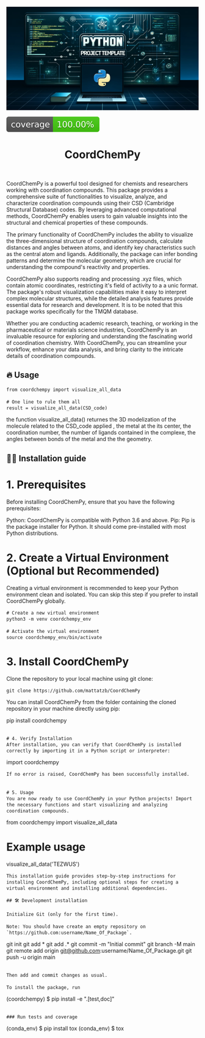 ![Project Logo](assets/banner.png)

![Coverage Status](assets/coverage-badge.svg)

<h1 align="center">
CoordChemPy
</h1>

<br>


CoordChemPy is a powerful tool designed for chemists and researchers working with coordination compounds. This package provides a comprehensive suite of functionalities to visualize, analyze, and characterize coordination compounds using their CSD (Cambridge Structural Database) codes. By leveraging advanced computational methods, CoordChemPy enables users to gain valuable insights into the structural and chemical properties of these compounds.

The primary functionality of CoordChemPy includes the ability to visualize the three-dimensional structure of coordination compounds, calculate distances and angles between atoms, and identify key characteristics such as the central atom and ligands. Additionally, the package can infer bonding patterns and determine the molecular geometry, which are crucial for understanding the compound's reactivity and properties.

CoordChemPy also supports reading and processing .xyz files, which contain atomic coordinates, restricting it's field of activity to a a unic format. The package's robust visualization capabilities make it easy to interpret complex molecular structures, while the detailed analysis features provide essential data for research and development.
It is to be noted that this package works specifically for the TMQM database.  

Whether you are conducting academic research, teaching, or working in the pharmaceutical or materials science industries, CoordChemPy is an invaluable resource for exploring and understanding the fascinating world of coordination chemistry. With CoordChemPy, you can streamline your workflow, enhance your data analysis, and bring clarity to the intricate details of coordination compounds.

## 🔥 Usage

```
from coordchempy import visualize_all_data

# One line to rule them all
result = visualize_all_data(CSD_code)
```
 the function visualize_all_data() returnes the 3D modelization of the molecule related to the CSD_code applied , the metal at the its center, the coordination number, the number of ligands contained in the complexe, the angles between bonds of the metal and the the geometry.  


## 👩‍💻 Installation guide
# 1. Prerequisites
Before installing CoordChemPy, ensure that you have the following prerequisites:

Python: CoordChemPy is compatible with Python 3.6 and above.
Pip: Pip is the package installer for Python. It should come pre-installed with most Python distributions.


# 2. Create a Virtual Environment (Optional but Recommended)
Creating a virtual environment is recommended to keep your Python environment clean and isolated. You can skip this step if you prefer to install CoordChemPy globally.

```
# Create a new virtual environment
python3 -m venv coordchempy_env

# Activate the virtual environment
source coordchempy_env/bin/activate
```

# 3.  Install CoordChemPy
Clone the repository to your local machine using git clone:
```
git clone https://github.com/mattatzb/CoordChemPy
````
You can install CoordChemPy from the folder containing the cloned repository in your machine directly using pip:


pip install coordchempy
```

# 4. Verify Installation
After installation, you can verify that CoordChemPy is installed correctly by importing it in a Python script or interpreter:

```
import coordchempy
```
If no error is raised, CoordChemPy has been successfully installed.


# 5. Usage
You are now ready to use CoordChemPy in your Python projects! Import the necessary functions and start visualizing and analyzing coordination compounds.

```
from coordchempy import visualize_all_data

# Example usage
visualize_all_data('TEZWUS')
```
This installation guide provides step-by-step instructions for installing CoordChemPy, including optional steps for creating a virtual environment and installing additional dependencies.

## 🛠️ Development installation

Initialize Git (only for the first time). 

Note: You should have create an empty repository on `https://github.com:username/Name_Of_Package`.

```
git init
git add * 
git add .*
git commit -m "Initial commit" 
git branch -M main
git remote add origin git@github.com:username/Name_Of_Package.git 
git push -u origin main
```

Then add and commit changes as usual. 

To install the package, run

```
(coordchempy) $ pip install -e ".[test,doc]"
```

### Run tests and coverage

```
(conda_env) $ pip install tox
(conda_env) $ tox
```



